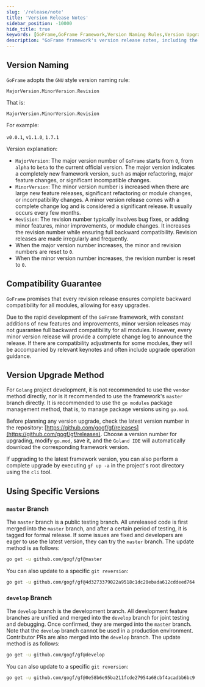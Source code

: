 ```yaml
---
slug: '/release/note'
title: 'Version Release Notes'
sidebar_position: -10000
hide_title: true
keywords: [GoFrame,GoFrame Framework,Version Naming Rules,Version Upgrade,Compatibility Guarantee,GNU Style,Major Version,Minor Version,Revision Version,go modules]
description: "GoFrame framework's version release notes, including the GNU-style version naming rules, how to ensure compatibility between versions, and recommended upgrade methods. Additionally, it introduces the usage notes and operation methods of the master and develop branches to ensure developers can efficiently manage and upgrade the framework versions."
---
```


## Version Naming

`GoFrame` adopts the `GNU` style version naming rule:

`MajorVersion.MinorVersion.Revision`

That is:

`MajorVersion.MinorVersion.Revision`

For example:

`v0.0.1`, `v1.1.0`, `1.7.1`

Version explanation:
- `MajorVersion`: The major version number of `GoFrame` starts from `0`, from `alpha` to `beta` to the current official version. The major version indicates a completely new framework version, such as major refactoring, major feature changes, or significant incompatible changes.
- `MinorVersion`: The minor version number is increased when there are large new feature releases, significant refactoring or module changes, or incompatibility changes. A minor version release comes with a complete change log and is considered a significant release. It usually occurs every few months.
- `Revision`: The revision number typically involves bug fixes, or adding minor features, minor improvements, or module changes. It increases the revision number while ensuring full backward compatibility. Revision releases are made irregularly and frequently.
- When the major version number increases, the minor and revision numbers are reset to `0`.
- When the minor version number increases, the revision number is reset to `0`.

## Compatibility Guarantee

`GoFrame` promises that every revision release ensures complete backward compatibility for all modules, allowing for easy upgrades.

Due to the rapid development of the `GoFrame` framework, with constant additions of new features and improvements, minor version releases may not guarantee full backward compatibility for all modules. However, every minor version release will provide a complete change log to announce the release. If there are compatibility adjustments for some modules, they will be accompanied by relevant keynotes and often include upgrade operation guidance.

## Version Upgrade Method

For `Golang` project development, it is not recommended to use the `vendor` method directly, nor is it recommended to use the framework's `master` branch directly. It is recommended to use the `go modules` package management method, that is, to manage package versions using `go.mod`.

Before planning any version upgrade, check the latest version number in the repository: [https://github.com/gogf/gf/releases](https://github.com/gogf/gf/releases). Choose a version number for upgrading, modify `go.mod`, save it, and the `Goland IDE` will automatically download the corresponding framework version.

If upgrading to the latest framework version, you can also perform a complete upgrade by executing `gf up -a` in the project's root directory using the `cli` tool.

## Using Specific Versions

### `master` Branch

The `master` branch is a public testing branch. All unreleased code is first merged into the `master` branch, and after a certain period of testing, it is tagged for formal release. If some issues are fixed and developers are eager to use the latest version, they can try the `master` branch. The update method is as follows:

```bash
go get -u github.com/gogf/gf@master
```

You can also update to a specific `git reversion`:

```bash
go get -u github.com/gogf/gf@4d3273379022a9518c1dc20ebada612cddeed764
```

### `develop` Branch

The `develop` branch is the development branch. All development feature branches are unified and merged into the `develop` branch for joint testing and debugging. Once confirmed, they are merged into the `master` branch. Note that the `develop` branch cannot be used in a production environment. Contributor PRs are also merged into the `develop` branch. The update method is as follows:

```bash
go get -u github.com/gogf/gf@develop
```

You can also update to a specific `git reversion`:

```bash
go get -u github.com/gogf/gf@0e58b6e95ba211fcde27954a68cbf4acadbb6bc9
```
